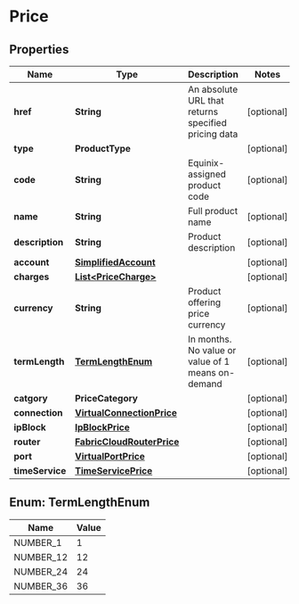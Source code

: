 

# Price


## Properties

| Name | Type | Description | Notes |
|------------ | ------------- | ------------- | -------------|
|**href** | **String** | An absolute URL that returns specified pricing data |  [optional] |
|**type** | **ProductType** |  |  [optional] |
|**code** | **String** | Equinix-assigned product code |  [optional] |
|**name** | **String** | Full product name |  [optional] |
|**description** | **String** | Product description |  [optional] |
|**account** | [**SimplifiedAccount**](SimplifiedAccount.md) |  |  [optional] |
|**charges** | [**List&lt;PriceCharge&gt;**](PriceCharge.md) |  |  [optional] |
|**currency** | **String** | Product offering price currency |  [optional] |
|**termLength** | [**TermLengthEnum**](#TermLengthEnum) | In months. No value or value of 1 means on-demand |  [optional] |
|**catgory** | **PriceCategory** |  |  [optional] |
|**connection** | [**VirtualConnectionPrice**](VirtualConnectionPrice.md) |  |  [optional] |
|**ipBlock** | [**IpBlockPrice**](IpBlockPrice.md) |  |  [optional] |
|**router** | [**FabricCloudRouterPrice**](FabricCloudRouterPrice.md) |  |  [optional] |
|**port** | [**VirtualPortPrice**](VirtualPortPrice.md) |  |  [optional] |
|**timeService** | [**TimeServicePrice**](TimeServicePrice.md) |  |  [optional] |



## Enum: TermLengthEnum

| Name | Value |
|---- | -----|
| NUMBER_1 | 1 |
| NUMBER_12 | 12 |
| NUMBER_24 | 24 |
| NUMBER_36 | 36 |



